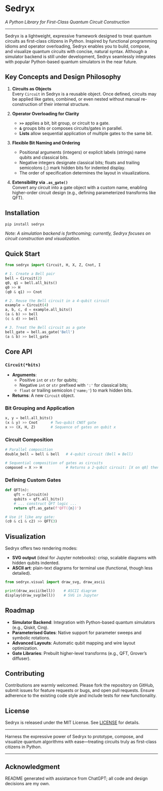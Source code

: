 # **Sedryx**  
*A Python Library for First-Class Quantum Circuit Construction*  

---

Sedryx is a lightweight, expressive framework designed to treat quantum circuits as first-class citizens in Python. Inspired by functional programming idioms and operator overloading, Sedryx enables you to build, compose, and visualize quantum circuits with concise, natural syntax. Although a simulator backend is still under development, Sedryx seamlessly integrates with popular Python-based quantum simulators in the near future.

## Key Concepts and Design Philosophy

1. **Circuits as Objects**  
   Every `Circuit` in Sedryx is a reusable object. Once defined, circuits may be applied like gates, combined, or even nested without manual re-construction of their internal structure.

2. **Operator Overloading for Clarity**  
   - **`>>`** applies a bit, bit group, or circuit to a gate.  
   - **`&`** groups bits or composes circuits/gates in parallel.  
   - **Lists** allow sequential application of multiple gates to the same bit.  

3. **Flexible Bit Naming and Ordering**  
   - Positional arguments (integers) or explicit labels (strings) name qubits and classical bits.  
   - Negative integers designate classical bits; floats and trailing semicolons (`;`) mark hidden bits for indented display.  
   - The order of specification determines the layout in visualizations.

4. **Extensibility via `.as_gate()`**  
   Convert any circuit into a gate object with a custom name, enabling higher-order circuit design (e.g., defining parameterized transforms like QFT).

## Installation

```bash
pip install sedryx
```

*Note: A simulation backend is forthcoming; currently, Sedryx focuses on circuit construction and visualization.*

## Quick Start

```python
from sedryx import Circuit, H, X, Z, Cnot, I

# 1. Create a Bell pair
bell = Circuit(2)
q0, q1 = bell.all_bits()
q0 >> H
(q0 & q1) >> Cnot

# 2. Reuse the Bell circuit in a 4-qubit circuit
example = Circuit(4)
a, b, c, d = example.all_bits()
(a & b) >> bell
(c & d) >> bell

# 3. Treat the Bell circuit as a gate
bell_gate = bell.as_gate('Bell')
(a & b) >> bell_gate
```

## Core API

### `Circuit(*bits)`
- **Arguments**:  
  - Positive `int` or `str` for qubits;  
  - Negative `int` or `str` prefixed with `':'` for classical bits;  
  - `float` or trailing semicolon (`'name;'`) to mark hidden bits.
- **Returns**: A new `Circuit` object.

### Bit Grouping and Application
```python
x, y = bell.all_bits()
(x & y) >> Cnot      # Two-qubit CNOT gate
x >> (X, H, Z)       # Sequence of gates on qubit x
```

### Circuit Composition
```python
# Parallel composition
double_bell = bell & bell   # 4-qubit circuit (Bell ⊗ Bell)

# Sequential composition of gates as circuits
composed = X >> H           # Returns a 2-qubit circuit: [X on q0] then [H on q1]
```

### Defining Custom Gates
```python
def QFT(n):
    qft = Circuit(n)
    qubits = qft.all_bits()
    # ... construct QFT logic ...
    return qft.as_gate(f'QFT({n})')

# Use it like any gate:
(c0 & c1 & c2) >> QFT(3)
```

## Visualization

Sedryx offers two rendering modes:

- **SVG output** (ideal for Jupyter notebooks): crisp, scalable diagrams with hidden qubits indented.  
- **ASCII art**: plain-text diagrams for terminal use (functional, though less detailed).

```python
from sedryx.visual import draw_svg, draw_ascii

print(draw_ascii(bell))    # ASCII diagram
display(draw_svg(bell))    # SVG in Jupyter
```

## Roadmap

- **Simulator Backend**: Integration with Python-based quantum simulators (e.g., Qiskit, Cirq).  
- **Parameterised Gates**: Native support for parameter sweeps and symbolic rotations.  
- **Advanced Layouts**: Automatic qubit mapping and wire layout optimization.  
- **Gate Libraries**: Prebuilt higher-level transforms (e.g., QFT, Grover’s diffuser).

## Contributing

Contributions are warmly welcomed. Please fork the repository on GitHub, submit issues for feature requests or bugs, and open pull requests. Ensure adherence to the existing code style and include tests for new functionality.

## License

Sedryx is released under the MIT License. See [LICENSE](LICENSE) for details.

---

Harness the expressive power of Sedryx to prototype, compose, and visualize quantum algorithms with ease—treating circuits truly as first-class citizens in Python.

---
## Acknowledgment

README generated with assistance from ChatGPT; all code and design decisions are my own.
